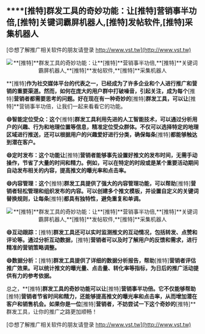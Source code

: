 ## ****[推特]**群发工具的奇妙功能：让**[推特]**营销事半功倍,**[推特]**关键词霸屏机器人,**[推特]**发帖软件,**[推特]**采集机器人**

[😍想了解推广相关软件的朋友请登录 http://www.vst.tw](http://www.vst.tw)

 <center><img src="https://vst.tw/MP4/tuiguang/png/2.png" alt="**[推特]**群发工具的奇妙功能：让**[推特]**营销事半功倍,**[推特]**关键词霸屏机器人,**[推特]**发帖软件,**[推特]**采集机器人"></center>

**[推特]**作为社交媒体平台的代表之一，已经成为了许多企业和个人进行推广和营销的重要渠道。然而，如何在庞大的用户群中打破噪音，引起关注，成为每个**[推特]**营销者都需要思考的问题。好在现在有一种奇妙的**[推特]**群发工具，可以让**[推特]**营销事半功倍，让我们一起来看看它的功能。

**😄智能定位受众：这个**[推特]**群发工具利用先进的人工智能技术，可以通过分析用户的兴趣、行为和地理位置等信息，精准定位受众群体。不仅可以选择特定的地理区域进行推送，还可以根据用户的兴趣爱好进行分类，确保每条**[推特]**都能够触达到潜在客户。**

**😄定时发布：这个功能让**[推特]**营销者能够事先设置好推文的发布时间，无需手动操作，节省了大量的时间和精力。例如，可以在特定的时段或是某个重要活动期间自动发布相关的内容，提高推文的曝光率和点击率。**

**😄内容管理：这个**[推特]**群发工具提供了强大的内容管理功能，可以帮助**[推特]**营销者轻松管理和组织发布的内容。可以创建多个推文模板，并设置自定义的关键词替换规则，让每条**[推特]**都具有独特性，避免重复和单调。**

 <center><img src="https://vst.tw/MP4/tuiguang/png/6.png" alt="**[推特]**群发工具的奇妙功能：让**[推特]**营销事半功倍,**[推特]**关键词霸屏机器人,**[推特]**发帖软件,**[推特]**采集机器人"></center>

**😄互动跟踪：**[推特]**群发工具还可以实时监测推文的互动情况，包括转发、点赞和评论等。通过分析互动数据，**[推特]**营销者可以及时了解用户的反馈和需求，进行精准的营销策略调整。**

**😄数据分析：**[推特]**群发工具提供了详细的数据分析报告，帮助**[推特]**营销者评估推广效果。可以统计推文的曝光量、点击量、转化率等指标，为日后的推广活动提供有力的参考依据。**

总之，**[推特]**群发工具的奇妙功能可以让**[推特]**营销事半功倍。它不仅能够帮助**[推特]**营销者节省时间和精力，还能够提高推文的曝光率和点击率，从而增加潜在客户和销售机会。如果你是一位**[推特]**营销者，不妨尝试一下这个奇妙的**[推特]**群发工具，让你的推广之路更加顺畅！

[😍想了解推广相关软件的朋友请登录 http://www.vst.tw](http://www.vst.tw)



